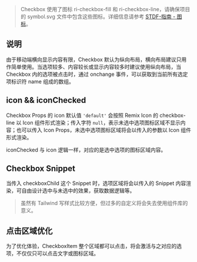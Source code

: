 > Checkbox 使用了图标 ri-checkbox-fill 和 ri-checkbox-line，请确保项目的 symbol.svg 文件中包含这些图标。详细信息请参考 [STDF-指南 - 图标](https://stdf.design/guide/icon)。

## 说明

由于移动端横向显示内容有限，Checkbox 默认为纵向布局，横向布局建议只用作简单使用。当选项较多、内容较长或显示内容较多时建议使用纵向布局，当 Checkbox 内的选项被点击时，通过 onchange 事件，可以获取到当前所有选定项标识符 name 组成的数组。

## icon && iconChecked

Checkbox Props 的 icon 默认值 `'default'` 会按照 Remix Icon 的 checkbox-line 以 Icon 组件形式渲染；传入字符 `null`，表示未选中选项图标区域不显示内容；也可以传入 Icon Props，未选中选项图标区域将会以传入的参数以 Icon 组件形式渲染。

iconChecked 与 icon 逻辑一样，对应的是选中选项的图标区域内容。

## Checkbox Snippet

当传入 checkboxChild 这个 Snippet 时，选项区域将会以传入的 Snippet 内容渲染，可自由设计选中与未选中的效果，获取数据逻辑等。

> 虽然有 Tailwind 写样式比较方便，但过多的自定义将会失去使用组件库的意义。

## 点击区域优化

为了优化体验，CheckboxItem 整个区域都可以点击，将会激活与之对应的选项，不仅仅只可以点击文字或图标区域。
